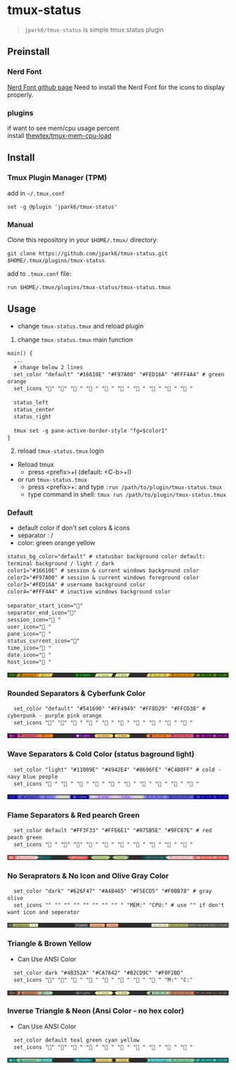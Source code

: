 # tmux-status

> `jpark6/tmux-status` is simple tmux status plugin

## Preinstall
### Nerd Font
[Nerd Font github page](https://github.com/ryanoasis/nerd-fonts)
Need to install the Nerd Font for the icons to display properly.

### plugins
if want to see mem/cpu usage percent  
install [thewtex/tmux-mem-cpu-load](https://github.com/thewtex/tmux-mem-cpu-load)


## Install
### Tmux Plugin Manager (TPM)

add in `~/.tmux.conf`
```shell
set -g @plugin 'jpark6/tmux-status'
```

### Manual
Clone this repository in your `$HOME/.tmux/` directory:

```shell
git clone https://github.com/jpark6/tmux-status.git $HOME/.tmux/plugins/tmux-status
```

add to  `.tmux.conf` file:

```shell
run $HOME/.tmux/plugins/tmux-status/tmux-status.tmux
```

## Usage
- change `tmux-status.tmux` and reload plugin
1. change `tmux-status.tmux` main function
```shell
main() {
  ...
  # change below 2 lines
  set_color "default" "#16610E" "#F97A00" "#FED16A" "#FFF4A4" # green orange
  set_icons "" "" " " " " " " " " " " "󰸗 " " " " "

  status_left
  status_center
  status_right

  tmux set -g pane-active-border-style "fg=$color1"
}

```
2. reload `tmux-status.tmux` login
  - Reload tmux
    - press \<prefix\>+I (default: \<C-b\>+I)
  - or run `tmux-status.tmux`
    - press \<prefix>+: and type `:run /path/to/plugin/tmux-status.tmux`
    - type command in shell: `tmux run /path/to/plugin/tmux-status.tmux`

### Default 
- default color if don't set colors & icons
- separator : /
- color: green orange yellow
```shell
status_bg_color="default" # statusbar background color default: terminal background / light / dark
color1="#16610E" # session & current windows background color
color2="#F97A00" # session & current windows foreground color
color3="#FED16A" # username background color
color4="#FFF4A4" # inactive windows background color

separator_start_icon=""
separator_end_icon=""
session_icon=" "
user_icon=" "
pane_icon=" "
status_current_icon=""
time_icon=" "
date_icon="󰸗 "
host_icon=" "
```
![./images/default.png](./images/default.png)

### Rounded Separators & Cyberfunk Color
```shell
  set_color "default" "#541690" "#FF4949" "#FF8D29" "#FFCD38" # cyberpunk - purple pink orange
  set_icons "" "" "󰥱 " "󰙄 " "󰪟 " "󰀨 " "󱑁 " "󰸗 " "󰰐 " "󰯲 "
```
![./images/round-cyberpunk.png](./images/round-cyberpunk.png)

### Wave Separators & Cold Color (status baground light)
```shell
  set_color "light" "#11009E" "#4942E4" "#8696FE" "#C4B0FF" # cold - navy blue people
  set_icons " " " " " " "󰙊 " "󰠡 " " " " " "󰸗 " " " " "
```
![./images/wave-cold.png](./images/wave-cold.png)

### Flame Separators & Red pearch Green
```shell
  set_color default "#FF3F33" "#FFE6E1" "#075B5E" "#9FC87E" # red peach green 
  set_icons " " "" "󱠇" "󰙊 " " " "󱓞 " "󰚱 " "󰸗 " " " " "
```
![./images/flame-red.png](./images/flame-red.png)

### No Seraprators & No Icon and Olive Gray Color
```shell
  set_color "dark" "#626F47" "#A4B465" "#F5ECD5" "#F0BB78" # gray olive
  set_icons "" "" "" "" "" "" "" "" " "MEM:" "CPU:" # use "" if don't want icon and seperator
```

![./images/noseparator-noicon.png](./images/noseparator-noicon.png)

### Triangle & Brown Yellow
- Can Use ANSI Color
```shell
  set_color dark "#4B352A" "#CA7842" "#B2CD9C" "#F0F2BD"
  set_icons "" "" "󱃸 " " " "󱪳 " " " "󱎫 " "󰸘 " "M:" "C:"
```
![/images/triangle-brown.png](./images/triangle-brown.png)

### Inverse Triangle & Neon (Ansi Color - no hex color)
- Can Use ANSI Color
```shell
  set_color default teal green cyan yellow
  set_icons "" "" " " "󱚟 " "󰠡 " "󰣉 " "󱦟 " "󰸗 " "󰰐 " "󰯲 "
```
![/images/inversetriangle-neon.png](./images/inversetriangle-neon.png)

